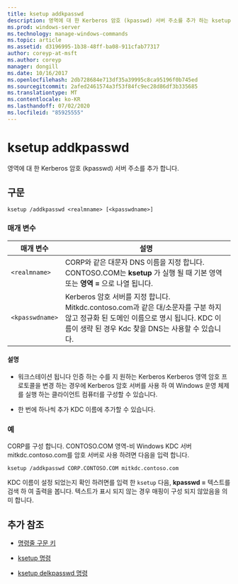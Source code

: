 ```yaml
---
title: ksetup addkpasswd
description: 영역에 대 한 Kerberos 암호 (kpasswd) 서버 주소를 추가 하는 ksetup addkpasswd 명령에 대 한 참조 문서입니다.
ms.prod: windows-server
ms.technology: manage-windows-commands
ms.topic: article
ms.assetid: d3196995-1b38-48ff-ba08-911cfab77317
author: coreyp-at-msft
ms.author: coreyp
manager: dongill
ms.date: 10/16/2017
ms.openlocfilehash: 2db728684e713df35a39995c8ca95196f0b745ed
ms.sourcegitcommit: 2afed2461574a3f53f84fc9ec28d86df3b335685
ms.translationtype: MT
ms.contentlocale: ko-KR
ms.lasthandoff: 07/02/2020
ms.locfileid: "85925555"
---
```

# <a name="ksetup-addkpasswd"></a>ksetup addkpasswd

영역에 대 한 Kerberos 암호 (kpasswd) 서버 주소를 추가 합니다.

## <a name="syntax"></a>구문

```
ksetup /addkpasswd <realmname> [<kpasswdname>]
```

### <a name="parameters"></a>매개 변수

| 매개 변수 | 설명 |
| --------- | ----------- |
| `<realmname>` | CORP와 같은 대문자 DNS 이름을 지정 합니다. CONTOSO.COM는 **ksetup** 가 실행 될 때 기본 영역 또는 **영역 =** 으로 나열 됩니다. |
| `<kpasswdname>` | Kerberos 암호 서버를 지정 합니다. Mitkdc.contoso.com과 같은 대/소문자를 구분 하지 않고 정규화 된 도메인 이름으로 명시 됩니다. KDC 이름이 생략 된 경우 Kdc 찾을 DNS는 사용할 수 있습니다. |

#### <a name="remarks"></a>설명

- 워크스테이션 됩니다 인증 하는 수를 지 원하는 Kerberos Kerberos 영역 암호 프로토콜을 변경 하는 경우에 Kerberos 암호 서버를 사용 하 여 Windows 운영 체제를 실행 하는 클라이언트 컴퓨터를 구성할 수 있습니다.

- 한 번에 하나씩 추가 KDC 이름에 추가할 수 있습니다.

### <a name="examples"></a>예

CORP를 구성 합니다. CONTOSO.COM 영역-비 Windows KDC 서버 mitkdc.contoso.com를 암호 서버로 사용 하려면 다음을 입력 합니다.

```
ksetup /addkpasswd CORP.CONTOSO.COM mitkdc.contoso.com
```

KDC 이름이 설정 되었는지 확인 하려면를 입력 한 `ksetup` 다음, **kpasswd =** 텍스트를 검색 하 여 출력을 봅니다. 텍스트가 표시 되지 않는 경우 매핑이 구성 되지 않았음을 의미 합니다.

## <a name="additional-references"></a>추가 참조

- [명령줄 구문 키](command-line-syntax-key.md)

- [ksetup 명령](ksetup.md)

- [ksetup delkpasswd 명령](ksetup-delkpasswd.md)
